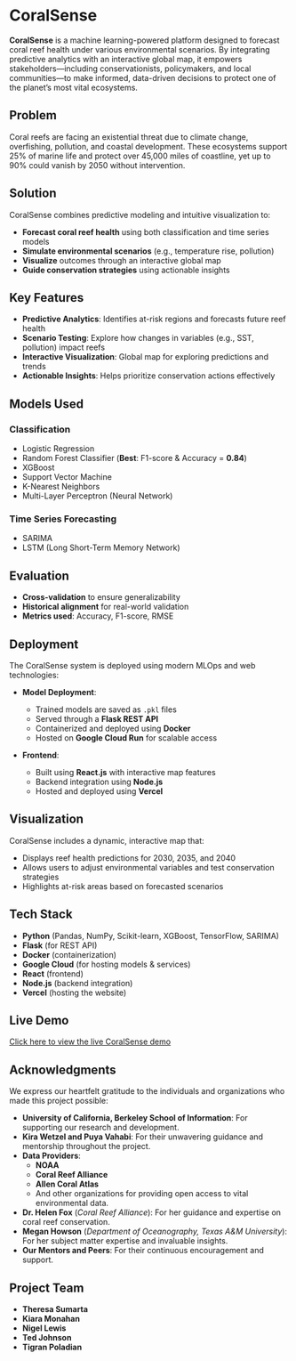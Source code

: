 # CoralSense

**CoralSense** is a machine learning-powered platform designed to forecast coral reef health under various environmental scenarios. By integrating predictive analytics with an interactive global map, it empowers stakeholders—including conservationists, policymakers, and local communities—to make informed, data-driven decisions to protect one of the planet’s most vital ecosystems.

## Problem

Coral reefs are facing an existential threat due to climate change, overfishing, pollution, and coastal development. These ecosystems support 25% of marine life and protect over 45,000 miles of coastline, yet up to 90% could vanish by 2050 without intervention.

## Solution

CoralSense combines predictive modeling and intuitive visualization to:

- **Forecast coral reef health** using both classification and time series models
- **Simulate environmental scenarios** (e.g., temperature rise, pollution)
- **Visualize** outcomes through an interactive global map
- **Guide conservation strategies** using actionable insights

## Key Features

- **Predictive Analytics**: Identifies at-risk regions and forecasts future reef health
- **Scenario Testing**: Explore how changes in variables (e.g., SST, pollution) impact reefs
- **Interactive Visualization**: Global map for exploring predictions and trends
- **Actionable Insights**: Helps prioritize conservation actions effectively

## Models Used

### Classification
- Logistic Regression
- Random Forest Classifier (**Best**: F1-score & Accuracy = **0.84**)
- XGBoost
- Support Vector Machine
- K-Nearest Neighbors
- Multi-Layer Perceptron (Neural Network)

### Time Series Forecasting
- SARIMA
- LSTM (Long Short-Term Memory Network)

## Evaluation

- **Cross-validation** to ensure generalizability
- **Historical alignment** for real-world validation
- **Metrics used**: Accuracy, F1-score, RMSE

## Deployment

The CoralSense system is deployed using modern MLOps and web technologies:

- **Model Deployment**:
  - Trained models are saved as `.pkl` files
  - Served through a **Flask REST API**
  - Containerized and deployed using **Docker**
  - Hosted on **Google Cloud Run** for scalable access

- **Frontend**:
  - Built using **React.js** with interactive map features
  - Backend integration using **Node.js**
  - Hosted and deployed using **Vercel**

## Visualization

CoralSense includes a dynamic, interactive map that:

- Displays reef health predictions for 2030, 2035, and 2040
- Allows users to adjust environmental variables and test conservation strategies
- Highlights at-risk areas based on forecasted scenarios

## Tech Stack

- **Python** (Pandas, NumPy, Scikit-learn, XGBoost, TensorFlow, SARIMA)
- **Flask** (for REST API)
- **Docker** (containerization)
- **Google Cloud** (for hosting models & services)
- **React** (frontend)
- **Node.js** (backend integration)
- **Vercel** (hosting the website)

## Live Demo

[Click here to view the live CoralSense demo](https://lnkd.in/gW2-mBud)

## Acknowledgments

We express our heartfelt gratitude to the individuals and organizations who made this project possible:

- **University of California, Berkeley School of Information**: For supporting our research and development.
- **Kira Wetzel and Puya Vahabi**: For their unwavering guidance and mentorship throughout the project.
- **Data Providers**:
  - **NOAA**
  - **Coral Reef Alliance**
  - **Allen Coral Atlas**
  - And other organizations for providing open access to vital environmental data.
- **Dr. Helen Fox** (*Coral Reef Alliance*): For her guidance and expertise on coral reef conservation.
- **Megan Howson** (*Department of Oceanography, Texas A&M University*): For her subject matter expertise and invaluable insights.
- **Our Mentors and Peers**: For their continuous encouragement and support.

## Project Team

- **Theresa Sumarta**
- **Kiara Monahan**
- **Nigel Lewis**
- **Ted Johnson**
- **Tigran Poladian**

